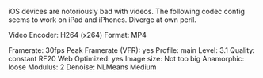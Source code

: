 iOS devices are notoriously bad with videos.
The following codec config seems to work on iPad and iPhones.
Diverge at own peril.

Video Encoder: H264 (x264)
Format: MP4

Framerate: 30fps
Peak Framerate (VFR): yes
Profile: main
Level: 3.1
Quality: constant RF20
Web Optimized: yes
Image size: Not too big
Anamorphic: loose
Modulus: 2
Denoise: NLMeans Medium
